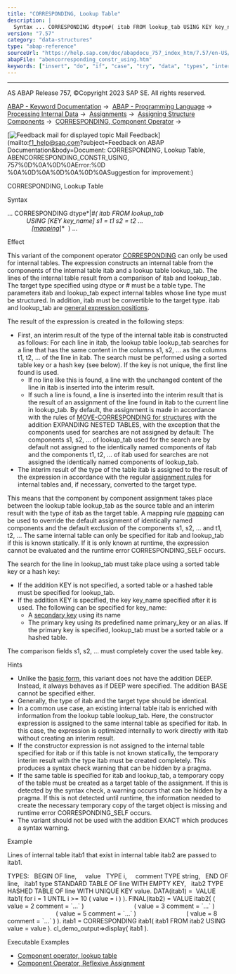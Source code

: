 ```yaml
---
title: "CORRESPONDING, Lookup Table"
description: |
  Syntax ... CORRESPONDING dtype#( itab FROM lookup_tab USING KEY key_name s1 = t1 s2 = t2 ... mapping(https://help.sap.com/doc/abapdocu_757_index_htm/7.57/en-US/abencorresponding_constr_mapping.htm)  ) ... Effect This variant of the component operator CORRESPONDING(https://he
version: "7.57"
category: "data-structures"
type: "abap-reference"
sourceUrl: "https://help.sap.com/doc/abapdocu_757_index_htm/7.57/en-US/abencorresponding_constr_using.htm"
abapFile: "abencorresponding_constr_using.htm"
keywords: ["insert", "do", "if", "case", "try", "data", "types", "internal-table", "abencorresponding", "constr", "using"]
---
```


* * *

AS ABAP Release 757, ©Copyright 2023 SAP SE. All rights reserved.

[ABAP - Keyword Documentation](https://help.sap.com/doc/abapdocu_757_index_htm/7.57/en-US/abenabap.htm) →  [ABAP - Programming Language](https://help.sap.com/doc/abapdocu_757_index_htm/7.57/en-US/abenabap_reference.htm) →  [Processing Internal Data](https://help.sap.com/doc/abapdocu_757_index_htm/7.57/en-US/abenabap_data_working.htm) →  [Assignments](https://help.sap.com/doc/abapdocu_757_index_htm/7.57/en-US/abenvalue_assignments.htm) →  [Assigning Structure Components](https://help.sap.com/doc/abapdocu_757_index_htm/7.57/en-US/abencorresponding.htm) →  [CORRESPONDING, Component Operator](https://help.sap.com/doc/abapdocu_757_index_htm/7.57/en-US/abenconstructor_expr_corresponding.htm) → 

 [![](Mail.gif?object=Mail.gif&sap-language=EN "Feedback mail for displayed topic") Mail Feedback](mailto:f1_help@sap.com?subject=Feedback on ABAP Documentation&body=Document: CORRESPONDING, Lookup Table, ABENCORRESPONDING_CONSTR_USING, 757%0D%0A%0D%0AError:%0D
%0A%0D%0A%0D%0A%0D%0ASuggestion for improvement:)

CORRESPONDING, Lookup Table

Syntax

... CORRESPONDING dtype*|*#( itab FROM lookup\_tab
                                USING *\[*KEY key\_name*\]* s1 = t1 s2 = t2 ...
                                *\[*[mapping](https://help.sap.com/doc/abapdocu_757_index_htm/7.57/en-US/abencorresponding_constr_mapping.htm)*\]*  ) ...

Effect

This variant of the component operator [CORRESPONDING](https://help.sap.com/doc/abapdocu_757_index_htm/7.57/en-US/abenconstructor_expr_corresponding.htm) can only be used for internal tables. The expression constructs an internal table from the components of the internal table itab and a lookup table lookup\_tab. The lines of the internal table result from a comparison of itab and lookup\_tab. The target type specified using dtype or # must be a table type. The parameters itab and lookup\_tab expect internal tables whose line type must be structured. In addition, itab must be convertible to the target type. itab and lookup\_tab are [general expression positions](https://help.sap.com/doc/abapdocu_757_index_htm/7.57/en-US/abengeneral_expr_position_glosry.htm "Glossary Entry").

The result of the expression is created in the following steps:

-   First, an interim result of the type of the internal table itab is constructed as follows: For each line in itab, the lookup table lookup\_tab searches for a line that has the same content in the columns s1, s2, ... as the columns t1, t2, ... of the line in itab. The search must be performed using a sorted table key or a hash key (see below). If the key is not unique, the first line found is used.
    -   If no line like this is found, a line with the unchanged content of the line in itab is inserted into the interim result.
    -   If such a line is found, a line is inserted into the interim result that is the result of an assignment of the line found in itab to the current line in lookup\_tab. By default, the assignment is made in accordance with the rules of [MOVE-CORRESPONDING for structures](https://help.sap.com/doc/abapdocu_757_index_htm/7.57/en-US/abapmove-corresponding.htm) with the addition EXPANDING NESTED TABLES, with the exception that the components used for searches are not assigned by default: The components s1, s2, ... of lookup\_tab used for the search are by default not assigned to the identically named components of itab and the components t1, t2, ... of itab used for searches are not assigned the identically named components of lookup\_tab.
-   The interim result of the type of the table itab is assigned to the result of the expression in accordance with the regular [assignment rules](https://help.sap.com/doc/abapdocu_757_index_htm/7.57/en-US/abenconversion_rules.htm) for internal tables and, if necessary, converted to the target type.

This means that the component by component assignment takes place between the lookup table lookup\_tab as the source table and an interim result with the type of itab as the target table. A mapping rule [mapping](https://help.sap.com/doc/abapdocu_757_index_htm/7.57/en-US/abencorresponding_constr_mapping.htm) can be used to override the default assignment of identically named components and the default exclusion of the components s1, s2, ... and t1, t2, ... The same internal table can only be specified for itab and lookup\_tab if this is known statically. If it is only known at runtime, the expression cannot be evaluated and the runtime error CORRESPONDING\_SELF occurs.

The search for the line in lookup\_tab must take place using a sorted table key or a hash key:

-   If the addition KEY is not specified, a sorted table or a hashed table must be specified for lookup\_tab.
-   If the addition KEY is specified, the key key\_name specified after it is used. The following can be specified for key\_name:
    -   A [secondary key](https://help.sap.com/doc/abapdocu_757_index_htm/7.57/en-US/abensecondary_key_glosry.htm "Glossary Entry") using its name
    -   The primary key using its predefined name primary\_key or an alias. If the primary key is specified, lookup\_tab must be a sorted table or a hashed table.

The comparison fields s1, s2, ... must completely cover the used table key.

Hints

-   Unlike the [basic form](https://help.sap.com/doc/abapdocu_757_index_htm/7.57/en-US/abencorresponding_constr_arg_type.htm), this variant does not have the addition DEEP. Instead, it always behaves as if DEEP were specified. The addition BASE cannot be specified either.
-   Generally, the type of itab and the target type should be identical.
-   In a common use case, an existing internal table itab is enriched with information from the lookup table lookup\_tab. Here, the constructor expression is assigned to the same internal table as specified for itab. In this case, the expression is optimized internally to work directly with itab without creating an interim result.
-   If the constructor expression is not assigned to the internal table specified for itab or if this table is not known statically, the temporary interim result with the type itab must be created completely. This produces a syntax check warning that can be hidden by a pragma.
-   If the same table is specified for itab and lookup\_tab, a temporary copy of the table must be created as a target table of the assignment. If this is detected by the syntax check, a warning occurs that can be hidden by a pragma. If this is not detected until runtime, the information needed to create the necessary temporary copy of the target object is missing and runtime error CORRESPONDING\_SELF occurs.
-   The variant should not be used with the addition EXACT which produces a syntax warning.

Example

Lines of internal table itab1 that exist in internal table itab2 are passed to itab1.

TYPES:
  BEGIN OF line,
    value   TYPE i,
    comment TYPE string,
  END OF line,
  itab1 type STANDARD TABLE OF line WITH EMPTY KEY,
  itab2 TYPE HASHED TABLE OF line WITH UNIQUE KEY value.
DATA(itab1) =  VALUE itab1( for i = 1 UNTIL i >= 10 ( value = i ) ).
FINAL(itab2) = VALUE itab2( ( value = 2 comment = \`...\` )
                            ( value = 3 comment = \`...\` )
                            ( value = 5 comment = \`...\` )
                            ( value = 8 comment = \`...\` ) ).
itab1 = CORRESPONDING itab1( itab1 FROM itab2 USING value = value ).
cl\_demo\_output=>display( itab1 ).

Executable Examples

-   [Component operator, lookup table](https://help.sap.com/doc/abapdocu_757_index_htm/7.57/en-US/abencorresponding_using_abexa.htm)
-   [Component Operator, Reflexive Assignment](https://help.sap.com/doc/abapdocu_757_index_htm/7.57/en-US/abencorresponding_using_self_abexa.htm)